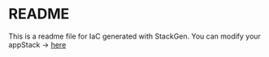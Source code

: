 # README
This is a readme file for IaC generated with StackGen.
You can modify your appStack -> [here](http://main.dev.stackgen.com/appstacks/6a36cacc-e3d8-43a4-a00b-168050034173)
